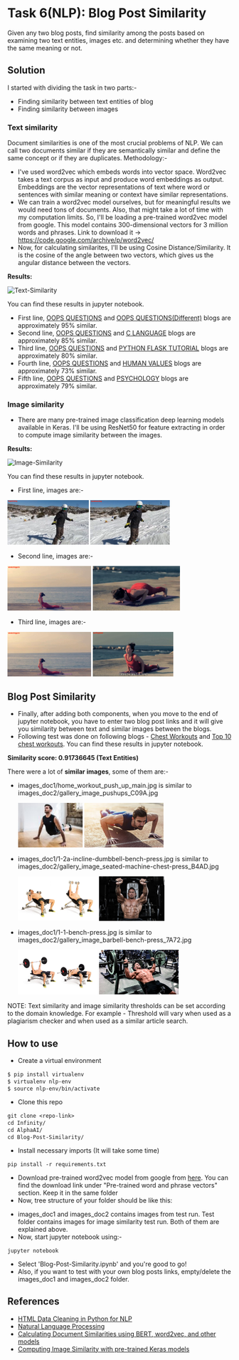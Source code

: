 # Task 6(NLP): Blog Post Similarity

Given any two blog posts, find similarity among the posts based on examining two text entities, images etc. and determining whether they have the same meaning or not. 

## Solution

I started with dividing the task in two parts:-
 - Finding similarity between text entities of blog
 - Finding similarity between images 
 
### Text similarity
Document similarities is one of the most crucial problems of NLP. We can call two documents similar if they are semantically similar and define the same concept or if they are duplicates. 
Methodology:-
- I've used word2vec which embeds words into vector space. Word2vec takes a text corpus as input and produce word embeddings as output. Embeddings are the vector representations of text where word or sentences with similar meaning or context have similar representations.
- We can train a word2vec model ourselves, but for meaningful results we would need tons of documents. Also, that might take a lot of time with my computation limits. So, I'll be loading a pre-trained word2vec model from google. This model contains 300-dimensional vectors for 3 million words and phrases. Link to download it -> https://code.google.com/archive/p/word2vec/
- Now, for calculating similarites, I'll be using Cosine Distance/Similarity. It is the cosine of the angle between two vectors, which gives us the angular distance between the vectors.

**Results:**

![Text-Similarity](https://user-images.githubusercontent.com/47852407/117283955-f50ab300-ae83-11eb-85f4-3fe43b3c650b.png)

You can find these results in jupyter notebook.
- First line, [OOPS QUESTIONS](https://www.mygreatlearning.com/blog/oops-interview-questions/) and [OOPS QUESTIONS(Different)](https://career.guru99.com/top-50-oops-interview-questions/) blogs are approximately 95% similar.
- Second line, [OOPS QUESTIONS](https://www.mygreatlearning.com/blog/oops-interview-questions/) and [C LANGUAGE](https://www.upgrad.com/blog/c-interview-questions-answers/) blogs are approximately 85% similar.
- Third line, [OOPS QUESTIONS](https://www.mygreatlearning.com/blog/oops-interview-questions/) and [PYTHON FLASK TUTORIAL](https://dev.to/gajesh/the-complete-flask-beginner-tutorial-124i) blogs are approximately 80% similar.
- Fourth line, [OOPS QUESTIONS](https://www.mygreatlearning.com/blog/oops-interview-questions/) and [HUMAN VALUES](https://stellamaryscoe.edu.in/human-values-ethics.php) blogs are approximately 73% similar.
- Fifth line, [OOPS QUESTIONS](https://www.mygreatlearning.com/blog/oops-interview-questions/) and [PSYCHOLOGY](https://www.verywellmind.com/psychology-4014660) blogs are approximately 79% similar.
 
### Image similarity
- There are many pre-trained image classification deep learning models available in Keras. I'll be using ResNet50 for feature extracting in order to compute image similarity between the images.

**Results:**

![Image-Similarity](https://user-images.githubusercontent.com/47852407/117286068-5c296700-ae86-11eb-90e7-09b1c47deac6.png)

You can find these results in jupyter notebook.
- First line, images are:-

<img src="Test/images_doc1/doc1_1.png"  height="100">    <img src="Test/images_doc2/doc2_4.png"  height="100">

- Second line, images are:-

<img src="Test/images_doc1/doc1_3.png"  height="100">    <img src="Test/images_doc2/doc2_3.png"  height="100">

- Third line, images are:-

<img src="Test/images_doc1/doc1_3.png"  height="100">    <img src="Test/images_doc2/doc2_2.png"  height="100">


## **Blog Post Similarity**
- Finally, after adding both components, when you move to the end of jupyter notebook, you have to enter two blog post links and it will give you similarity between text and similar images between the blogs.
- Following test was done on following blogs - [Chest Workouts](https://www.coachmag.co.uk/workouts/chest-workouts) and [Top 10 chest workouts](https://fitpass.co.in/blog/top-10-chest-exercises-for-men). You can find these results in jupyter notebook.

**Similarity score:  0.91736645 (Text Entities)**

There were a lot of **similar images**, some of them are:-

- images_doc1/home_workout_push_up_main.jpg is similar to images_doc2/gallery_image_pushups_C09A.jpg

    <img src="images_doc1/home_workout_push_up_main.jpg"  height="100">
    <img src="images_doc2/gallery_image_pushups_C09A.jpg"  height="100">

- images_doc1/1-2a-incline-dumbbell-bench-press.jpg is similar to images_doc2/gallery_image_seated-machine-chest-press_B4AD.jpg

    <img src="images_doc1/1-2a-incline-dumbbell-bench-press.jpg"  height="100">
    <img src="images_doc2/gallery_image_seated-machine-chest-press_B4AD.jpg"  height="100">

- images_doc1/1-1-bench-press.jpg is similar to images_doc2/gallery_image_barbell-bench-press_7A72.jpg

    <img src="images_doc1/1-1-bench-press.jpg"  height="100">
    <img src="images_doc2/gallery_image_barbell-bench-press_7A72.jpg"  height="100">

NOTE: Text similarity and image similarity thresholds can be set according to the domain knowledge. For example - Threshold will vary when used as a plagiarism checker and when used as a similar article search.

## How to use

- Create a virtual environment
```
$ pip install virtualenv
$ virtualenv nlp-env
$ source nlp-env/bin/activate
```
- Clone this repo
```
git clone <repo-link>
cd Infinity/
cd AlphaAI/
cd Blog-Post-Similarity/
```
- Install necessary imports (It will take some time)
```
pip install -r requirements.txt
```
- Download pre-trained word2vec model from google from [here](https://code.google.com/archive/p/word2vec/). You can find the download link under "Pre-trained word and phrase vectors" section. Keep it in the same folder
- Now, tree structure of your folder should be like this:

<tree pic>

- images_doc1 and images_doc2 contains images from test run. Test folder contains images for image similarity test run. Both of them are explained above.
- Now, start jupyter notebook using:-
```
jupyter notebook
```
- Select 'Blog-Post-Similarity.ipynb' and you're good to go!
- Also, if you want to test with your own blog posts links, empty/delete the images_doc1 and images_doc2 folder.

## References

- [HTML Data Cleaning in Python for NLP](https://towardsdatascience.com/website-data-cleaning-in-python-for-nlp-dda282a7a871)
- [Natural Language Processing](https://towardsdatascience.com/natural-language-processing-a1496244c15c)
- [Calculating Document Similarities using BERT, word2vec, and other models](https://towardsdatascience.com/calculating-document-similarities-using-bert-and-other-models-b2c1a29c9630)
- [Computing Image Similarity with pre-trained Keras models](https://medium.com/@salmariazi/computing-image-similarity-with-pre-trained-keras-models-3959d3b94eca)
